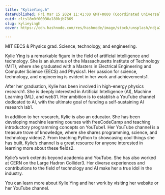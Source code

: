 ```yaml
---
title: "KylieYing.h"
datePublished: Fri Mar 15 2024 11:41:00 GMT+0000 (Coordinated Universal Time)
cuid: cltsl8m0f00030al80kjb7869
slug: kylieyingh
cover: https://cdn.hashnode.com/res/hashnode/image/stock/unsplash/ndja2LJ4IcM/upload/1ba13936be8ca0716e38658b3aa02f40.jpeg

---
```


MIT EECS & Physics grad. Science, technology, and engineering.

Kylie Ying is a remarkable figure in the field of artificial intelligence and technology. She is an alumnus of the Massachusetts Institute of Technology (MIT), where she graduated with a Masters in Electrical Engineering and Computer Science (EECS) and Physics1. Her passion for science, technology, and engineering is evident in her work and achievements1.

After her graduation, Kylie has been involved in high-energy physics research1. She is deeply interested in Artificial Intelligence (AI), Machine Learning (ML), and web31. Her ambition is to establish a YouTube channel dedicated to AI, with the ultimate goal of funding a self-sustaining AI research lab1.

In addition to her research, Kylie is also an educator. She has been developing machine learning courses with freeCodeCamp and teaching introductory programming concepts on YouTube1. Her YouTube channel is a treasure trove of knowledge, where she shares programming, science, and technology videos2. From teaching Python to showcasing cool things she has built, Kylie’s channel is a great resource for anyone interested in learning more about these fields2.

Kylie’s work extends beyond academia and YouTube. She has also worked at CERN on the Large Hadron Collider3. Her diverse experiences and contributions to the field of technology and AI make her a true idol in the industry.

You can learn more about Kylie Ying and her work by visiting her website or her YouTube channel.